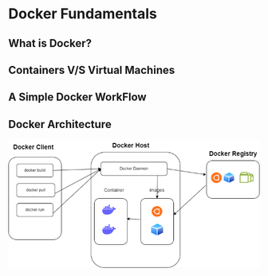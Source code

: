# Docker Fundamentals

## What is Docker?

## Containers V/S Virtual Machines

## A Simple Docker WorkFlow

## Docker Architecture
![alt text](<docker architecture.png>)